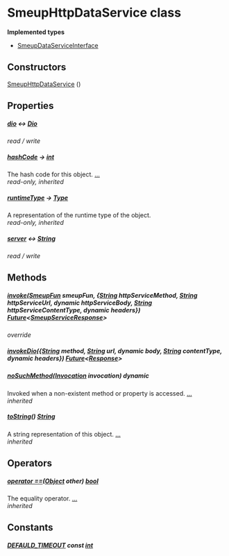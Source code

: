 


# SmeupHttpDataService class












**Implemented types**

- [SmeupDataServiceInterface](../smeup_services_smeup_data_service_interface/SmeupDataServiceInterface-class.md)





## Constructors

[SmeupHttpDataService](../smeup_services_smeup_http_data_service/SmeupHttpDataService/SmeupHttpDataService.md) ()

    


## Properties

##### [dio](../smeup_services_smeup_http_data_service/SmeupHttpDataService/dio.md) &#8596; [Dio](https://pub.dev/documentation/dio/4.0.0/dio/Dio-class.html)



   
_read / write_



##### [hashCode](https://api.flutter.dev/flutter/dart-core/Object/hashCode.html) &#8594; [int](https://api.flutter.dev/flutter/dart-core/int-class.html)



The hash code for this object. [...](https://api.flutter.dev/flutter/dart-core/Object/hashCode.html)  
_read-only, inherited_



##### [runtimeType](https://api.flutter.dev/flutter/dart-core/Object/runtimeType.html) &#8594; [Type](https://api.flutter.dev/flutter/dart-core/Type-class.html)



A representation of the runtime type of the object.   
_read-only, inherited_



##### [server](../smeup_services_smeup_http_data_service/SmeupHttpDataService/server.md) &#8596; [String](https://api.flutter.dev/flutter/dart-core/String-class.html)



   
_read / write_




## Methods

##### [invoke](../smeup_services_smeup_http_data_service/SmeupHttpDataService/invoke.md)([SmeupFun](../smeup_models_smeup_fun/SmeupFun-class.md) smeupFun, {[String](https://api.flutter.dev/flutter/dart-core/String-class.html) httpServiceMethod, [String](https://api.flutter.dev/flutter/dart-core/String-class.html) httpServiceUrl, dynamic httpServiceBody, [String](https://api.flutter.dev/flutter/dart-core/String-class.html) httpServiceContentType, dynamic headers}) [Future](https://api.flutter.dev/flutter/dart-async/Future-class.html)&lt;[SmeupServiceResponse](../smeup_services_smeup_service_response/SmeupServiceResponse-class.md)>



   
_override_



##### [invokeDio](../smeup_services_smeup_http_data_service/SmeupHttpDataService/invokeDio.md)({[String](https://api.flutter.dev/flutter/dart-core/String-class.html) method, [String](https://api.flutter.dev/flutter/dart-core/String-class.html) url, dynamic body, [String](https://api.flutter.dev/flutter/dart-core/String-class.html) contentType, dynamic headers}) [Future](https://api.flutter.dev/flutter/dart-async/Future-class.html)&lt;[Response](https://pub.dev/documentation/dio/4.0.0/dio/Response-class.html)>



   




##### [noSuchMethod](https://api.flutter.dev/flutter/dart-core/Object/noSuchMethod.html)([Invocation](https://api.flutter.dev/flutter/dart-core/Invocation-class.html) invocation) dynamic



Invoked when a non-existent method or property is accessed. [...](https://api.flutter.dev/flutter/dart-core/Object/noSuchMethod.html)  
_inherited_



##### [toString](https://api.flutter.dev/flutter/dart-core/Object/toString.html)() [String](https://api.flutter.dev/flutter/dart-core/String-class.html)



A string representation of this object. [...](https://api.flutter.dev/flutter/dart-core/Object/toString.html)  
_inherited_




## Operators

##### [operator ==](https://api.flutter.dev/flutter/dart-core/Object/operator_equals.html)([Object](https://api.flutter.dev/flutter/dart-core/Object-class.html) other) [bool](https://api.flutter.dev/flutter/dart-core/bool-class.html)



The equality operator. [...](https://api.flutter.dev/flutter/dart-core/Object/operator_equals.html)  
_inherited_






## Constants

##### [DEFAULD_TIMEOUT](../smeup_services_smeup_http_data_service/SmeupHttpDataService/DEFAULD_TIMEOUT-constant.md) const [int](https://api.flutter.dev/flutter/dart-core/int-class.html)



   









